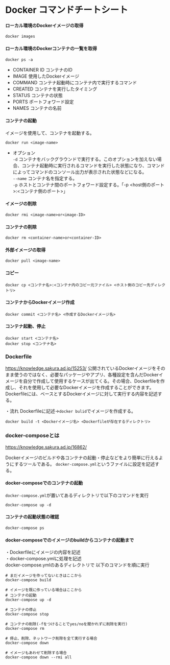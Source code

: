 # Docker コマンドチートシート

#### ローカル環境のDockerイメージの取得
```
docker images
```

#### ローカル環境のDockerコンテナの一覧を取得
```
docker ps -a
```

- CONTAINER ID
コンテナのID
- IMAGE
使用したDockerイメージ
- COMMAND
コンテナ起動時にコンテナ内で実行するコマンド
- CREATED
コンテナを実行したタイミング
- STATUS
コンテナの状態
- PORTS
ポートフォワード設定
- NAMES
コンテナの名前

#### コンテナの起動
イメージを使用して、コンテナを起動する。
```
docker run <image-name>
```

- オプション<br>
`-d` コンテナをバックグラウンドで実行する。このオプションを加えない場合、コンテナ起動時に実行されるコマンドを実行した状態になり、コマンドによってコマンドのコンソール出力が表示された状態などになる。<br>
`--name` コンテナ名を指定する。<br>
`-p` ホストとコンテナ間のポートフォワード設定する。「-p <host側のポート>:<コンテナ側のポート>」<br>

#### イメージの削除
```
docker rmi <image-name>or<image-ID>
```

#### コンテナの削除
```
docker rm <container-name>or<container-ID>
```

#### 外部イメージの取得
```
docker pull <image-name>
```

#### コピー
```
docker cp <コンテナ名>:<コンテナ内のコピー元ファイル> <ホスト側のコピー先ディレクトリ>
```

#### コンテナからDockerイメージ作成
```
docker commit <コンテナ名> <作成するDockerイメージ名>
```

#### コンテナ起動、停止
```
docker start <コンテナ名>
docker stop <コンテナ名>
```

### Dockerfile
https://knowledge.sakura.ad.jp/15253/
公開されているDockerイメージをそのまま使うのではなく、必要なパッケージやアプリ、各種設定を含んだDockerイメージを自分で作成して使用するケースが出てくる。その場合、Dockerfileを作成し、それを使用して必要なDockerイメージを作成することができます。Dockerfileには、ベースとするDockerイメージに対して実行する内容を記述する。

・流れ
Dockerfileに記述→`docker bulid`でイメージを作成する。
```
docker build -t <Dockerイメージ名> <Dockerfileが存在するディレクトリ>
```

### docker-composeとは
https://knowledge.sakura.ad.jp/16862/

Dockerイメージのビルドや各コンテナの起動・停止などをより簡単に行えるようにするツールである。
`docker-compose.yml`というファイルに設定を記述する。

#### docker-composeでのコンテナの起動
`docker-compose.yml`が置いてあるディレクトリで以下のコマンドを実行
```
docker-compose up -d
```

#### コンテナの起動状態の確認
```
docker-compose ps
```

#### docker-composeでのイメージのbuildからコンテナの起動まで
・Dockerfileにイメージの内容を記述<br>
・docker-compose.ymlに処理を記述<br>
docker-compose.ymlのあるディレクトリで
以下のコマンドを順に実行
```
# まだイメージを作ってないときはここから
docker-compose build

# イメージを既に作っている場合はここから
# コンテナの起動
docker-compose up -d

# コンテナの停止
docker-compose stop

# コンテナの削除(-fをつけることでyes/noを聞かれずに削除を実行) 
docker-compose rm

# 停止、削除、ネットワーク削除を全て実行する場合
docker-compose down

# イメージもあわせて削除する場合
docker-compose down --rmi all

```
